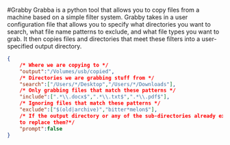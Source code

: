 #Grabby
Grabba is a python tool that allows you to copy files from a machine based on a simple filter system. Grabby takes in a user configuration file that allows you to specify what directories you want to search, what file name patterns to exclude, and what file types you want to grab. It then copies files and directories that meet these filters into a user-specified output directory.

```json
{
    /* Where we are copying to */
    "output":"/Volumes/usb/copied",
    /* Directories we are grabbing stuff from */
    "search":["/Users/*/Desktop","/Users/*/Downloads"],
    /* Only grabbing files that match these patterns */
    "include":[".*\\.docx$",".*\\.txt$",".*\\.pdf$"],
    /* Ignoring files that match these patterns */
    "exclude":["$(old|archive)","bitter*melon$"],
    /* If the output directory or any of the sub-directories already exist should we prompt
    to replace them?*/
    "prompt":false
}
```